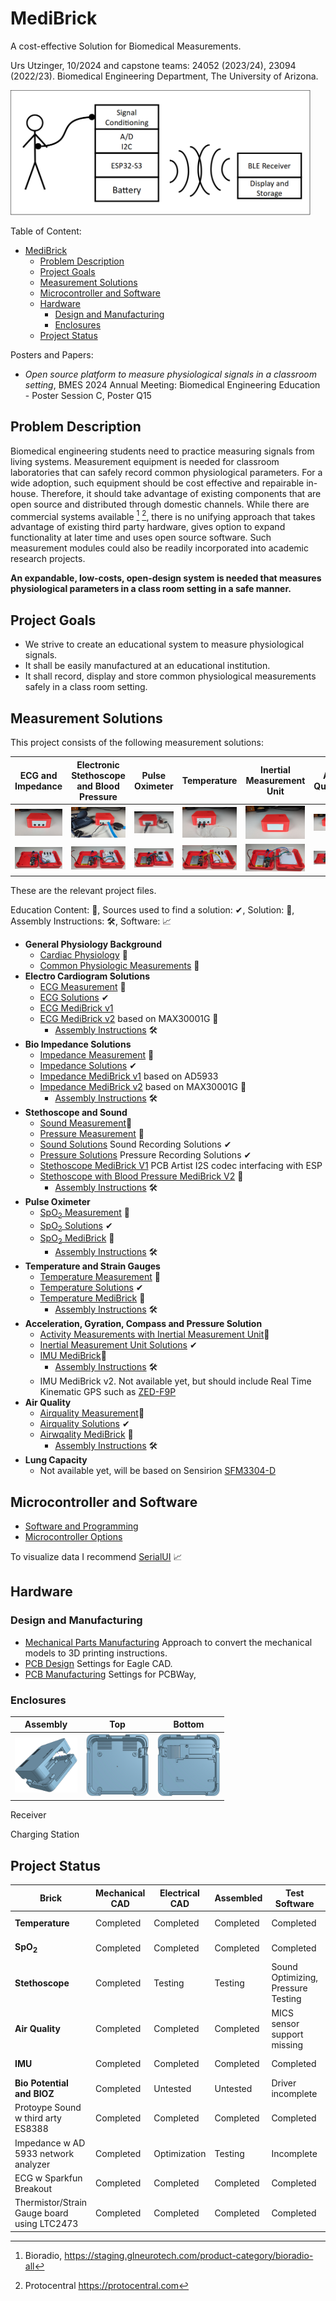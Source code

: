 # MediBrick

A cost-effective Solution for Biomedical Measurements.

Urs Utzinger, 10/2024 and capstone teams: 24052 (2023/24), 23094 (2022/23).
Biomedical Engineering Department, The University of Arizona.


<img src="assets/Concept.png" height="200px">
 
Table of Content:
<!-- TOC start (generated with https://github.com/derlin/bitdowntoc) -->

- [MediBrick](#medibrick)
   * [Problem Description](#problem-description)
   * [Project Goals](#project-goals)
   * [Measurement Solutions](#measurement-solutions)
   * [Microcontroller and Software](#microcontroller-and-software)
   * [Hardware](#hardware)
      + [Design and Manufacturing ](#design-and-manufacturing)
      + [Enclosures](#enclosures)
   * [Project Status](#project-status)

<!-- TOC end -->

<!-- TOC --><a name="medibrick"></a>

Posters and Papers: 
- *Open source platform to measure physiological signals in a classroom setting*, BMES 2024 Annual Meeting: Biomedical Engineering Education - Poster Session C, Poster Q15 

## Problem Description

Biomedical engineering students need to practice measuring signals from living systems.
Measurement equipment is needed for classroom laboratories that can safely record common physiological parameters.
For a wide adoption, such equipment should be cost effective and repairable in-house.
Therefore, it should take advantage of existing components that are open source and distributed through domestic channels.
While there are commercial systems available [^fn1] [^fn2], there is no unifying approach that takes advantage of existing third party hardware, gives option to expand functionality at later time and uses open source software.  Such measurement modules could also be readily incorporated into academic research projects.

[^fn1]: Bioradio, https://staging.glneurotech.com/product-category/bioradio-all
[^fn2]: Protocentral https://protocentral.com

**An expandable, low-costs, open-design system is needed that measures physiological parameters in a class room setting in a safe manner.**

## Project Goals
- We strive to create an educational system to measure physiological signals.
- It shall be easily manufactured at an educational institution.
- It shall record, display and store common physiological measurements safely in a class room setting.

## Measurement Solutions
This project consists of the following measurement solutions:

| ECG and Impedance | Electronic Stethoscope and Blood Pressure | Pulse Oximeter | Temperature | Inertial Measurement Unit | Air Quality | Lung Capacity |
| --- | --- | --- | --- | --- | --- | --- |
| <a href="assets/pictures/ECG_BIOZ_Front_Closed_without_Plugins.jpg" target="_blank"> <img src="assets/pictures/ECG_BIOZ_Front_Closed_without_Plugins.jpg" ></a> | <a href="assets/pictures/Stethoscope_Front_Closed_with_Plugins.jpg" target="_blank"><img src="assets/pictures/Stethoscope_Front_Closed_with_Plugins.jpg"></a> | <a href="assets/pictures/PulseOx_Front_Closed_with_Plugins.jpg" target="_blank"><img src="assets/pictures/PulseOx_Front_Closed_with_Plugins.jpg"></a> | <a href="assets/pictures/Temp_Front_Closed_with_Plugins.jpg" target="_blank"><img src="assets/pictures/Temp_Front_Closed_with_Plugins.jpg"></a> | <a href="assets/pictures/IMU_Front_Closed_without_Plugins.jpg" target="_blank"><img src="assets/pictures/IMU_Front_Closed_without_Plugins.jpg"></a> | <a href="assets/pictures/Environment_Front_Closed_without_Plugins.jpg" target="_blank"><img src="assets/pictures/Environment_Front_Closed_without_Plugins.jpg"></a> | N.A. |
| <a href="assets/pictures/ECG_BIOZ_Front_Open_without_Plugins.jpg" target="_blank"><img src="assets/pictures/ECG_BIOZ_Front_Open_without_Plugins.jpg"></a> | <a href="assets/pictures/Stethoscope_Front_Open_without_Plugins.jpg" target="_blank"><img src="assets/pictures/Stethoscope_Front_Open_without_Plugins.jpg"></a> | <a href="assets/pictures/PulseOx_Front_Open_without_Plugins.jpg" target="_blank"><img src="assets/pictures/PulseOx_Front_Open_without_Plugins.jpg"></a> | <a href="assets/pictures/Temp_Front_Open_with_Plugins_2.jpg" target="_blank"><img src="assets/pictures/Temp_Front_Open_with_Plugins_2.jpg"></a> | <a href="assets/pictures/IMU_Front_Open_with_Plugins.jpg" target="_blank"><img src="assets/pictures/IMU_Front_Open_with_Plugins.jpg"></a> | <a href="assets/pictures/Environment_Front_Open_with_Plugins_2.jpg" target="_blank"><img src="assets/pictures/Environment_Front_Open_with_Plugins_2.jpg"></a> | N.A. |

These are the relevant project files. 

Education Content: &#128214;, Sources used to find a solution: &#10004;, Solution: &#128194;, Assembly Instructions: &#128736;, Software: &#128200;


- **General Physiology Background**
    - [Cardiac Physiology](cardiac_physiology.md) &#128214;
    - [Common Physiologic Measurements](physiologic_measurements.md) &#128214;
- **Electro Cardiogram Solutions**
    - [ECG Measurement](ecg_measurements.md) &#128214;
    - [ECG Solutions](ecg_solutions.md) &#10004;
    - [ECG MediBrick v1](ECG_Board/README.md)
    - [ECG MediBrick v2](Impedance_Potential_Board/README.md) based on MAX30001G &#128194;
        - [Assembly Instructions](Impedance_Potential_Board/assembly.md) &#128736;
- **Bio Impedance Solutions**
    - [Impedance Measurement](impedance_measurements.md) &#128214;
    - [Impedance Solutions](impedance_solutions.md) &#10004;
    - [Impedance MediBrick v1](Impedance_Board/README.md) based on AD5933
    - [Impedance MediBrick v2](Impedance_Potential_Board/README.md) based on MAX30001G &#128194;
        - [Assembly Instructions](Impedance_Potential_Board/assembly.md) &#128736;
- **Stethoscope and Sound**
    - [Sound Measurement](sound_measurement.md)&#128214;
    - [Pressure Measurement](pressure_measurements.md) &#128214;
    - [Sound Solutions](sound_solutions.md) Sound Recording Solutions &#10004;
    - [Pressure Solutions](pressure_solutions.md) Pressure Recording Solutions &#10004;
    - [Stethoscope MediBrick V1](Stethoscope_with_3rdparty_Sound/README.md) PCB Artist I2S codec interfacing with ESP
    - [Stethoscope with Blood Pressure MediBrick V2](Stethoscope_with_Pressure/README.md) &#128194;
        - [Assembly Instructions](Stethoscope_with_Pressure/assembly.md) &#128736;
- **Pulse Oximeter**
    - [SpO<sub>2</sub> Measurement](spo2_measurements.md) &#128214;
    - [SpO<sub>2</sub> Solutions](spo2_solutions.md) &#10004;
    - [SpO<sub>2</sub> MediBrick](SPO2_Board/README.md) &#128194;
        - [Assembly Instructions](SPO2_Board/assembly.md) &#128736;
- **Temperature and Strain Gauges**
    - [Temperature Measurement](temperature_measurements.md) &#128214;
    - [Temperature Solutions](temperature_solutions.md) &#10004;
    - [Temperature MediBrick](Thermistor_Board/README.md) &#128194;
        - [Assembly Instructions](Thermistor_Board/assembly.md) &#128736;
- **Acceleration, Gyration, Compass and Pressure Solution**
    - [Activity Measurements with Inertial Measurement Unit](imu_measurements.md)&#128214;
    - [Inertial Measurement Unit Solutions](imu_solutions.md) &#10004;
    - [IMU MediBrick](IMU_Board/README.md)&#128194;
        - [Assembly Instructions](IMU_Board/assembly.md) &#128736;
    - IMU MediBrick v2. Not available yet, but should include Real Time Kinematic GPS such as [ZED-F9P](https://www.u-blox.com/en/product/zed-f9p-module)
- **Air Quality**
    - [Airquality Measurement](airquality_measurements.md)&#128214;
    - [Airquality Solutions](airquality_solutions.md) &#10004;
    - [Airwqality MediBrick](Airquality/README.md) &#128194;
        - [Assembly Instructions](Airquality/assembly.md) &#128736;
- **Lung Capacity**
    - Not available yet, will be based on Sensirion [SFM3304-D](https://sensirion.com/products/catalog/SFM3304-D)

## Microcontroller and Software

- [Software and Programming](microcontroller_programming.md) 
- [Microcontroller Options](microcontroller_solutions.md)

To visualize data I recommend [SerialUI](https://github.com/uutzinger/SerialUI) &#128200;

## Hardware

### Design and Manufacturing 

- [Mechanical Parts Manufacturing](mechanical_design_and_manufacturing.md) Approach to convert the mechanical models to 3D printing instructions.
- [PCB Design](electronic_design.md) Settings for Eagle CAD.
- [PCB Manufacturing](pcb_manufacturing.md) Settings for PCBWay,

### Enclosures
| Assembly| Top | Bottom |
| ------- | ------ |  ------ |
| <a href="https://cad.onshape.com/documents/11cbfe9c3c739b6e8ecbf3d7/w/989b564ecd7f6d069e643ac0/e/85542f706be8cc7554218e8d" target="_blank"> <img src="./Housing Models/Assembly.jpg" width="100"></a> | <a href="https://cad.onshape.com/documents/be6b7e5f847d89f3ec5eb9d5/w/761fee9865ca7ef709028476/e/ff897b4f359cec83b782ff14" target="_blank"> <img src="./Housing Models/Brick-Board.jpg" width="100"></a> | <a href="https://cad.onshape.com/documents/92ad78475e8f0b17ff5e260b/w/88a02abbcb12cdbd4d9de3ad/e/fb79ca58ad2b6a0298e9d1b6" target="_blank"> <img src="./Housing Models/Brick-Microcontroller.jpg" width="100"></a> |

Receiver

Charging Station

## Project Status

| Brick | Mechanical CAD | Electrical CAD|  Assembled | Test Software | Production Software
| ------- | ------ |  ------ | ------ | ------ | ------ |
| **Temperature**     | Completed | Completed | Completed | Completed | Working on |
| **SpO<sub>2</sub>** | Completed | Completed | Completed | Completed| Working on
| **Stethoscope**     | Completed | Testing   | Testing   | Sound Optimizing, Pressure Testing | Working on
| **Air Quality**     | Completed | Completed| Completed | MICS sensor support missing | Working on
| **IMU**             | Completed | Completed | Completed | Completed | Working on
| **Bio Potential and BIOZ** | Completed | Untested | Untested | Driver incomplete | Working on
| Protoype Sound w third arty ES8388 | Completed | Completed | Completed | Completed | N.A. |  
| Impedance w AD 5933 network analyzer | Completed | Optimization | Testing| Incomplete | N.A.|
| ECG w Sparkfun Breakout | Completed | Completed | Completed | Completed | N.A. |
| Thermistor/Strain Gauge board using LTC2473 | Completed | Completed | Completed | Completed | N.A. |

